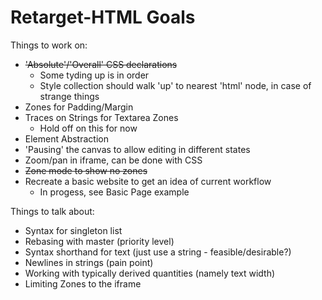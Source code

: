 # Retarget-HTML Goals

Things to work on:

* ~~'Absolute'/'Overall' CSS declarations~~
    * Some tyding up is in order
    * Style collection should walk 'up' to nearest 'html' node, in case of
      strange things
* Zones for Padding/Margin
* Traces on Strings for Textarea Zones
    * Hold off on this for now
* Element Abstraction
* 'Pausing' the canvas to allow editing in different states
* Zoom/pan in iframe, can be done with CSS 
* ~~Zone mode to show no zones~~
* Recreate a basic website to get an idea of current workflow
    * In progess, see Basic Page example

Things to talk about:

* Syntax for singleton list
* Rebasing with master (priority level)
* Syntax shorthand for text (just use a string - feasible/desirable?)
* Newlines in strings (pain point)
* Working with typically derived quantities (namely text width)
* Limiting Zones to the iframe
